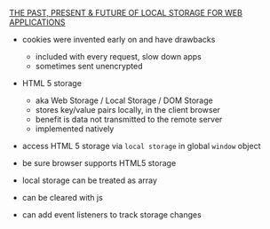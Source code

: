 [THE PAST, PRESENT & FUTURE OF LOCAL STORAGE FOR WEB APPLICATIONS](http://diveinto.html5doctor.com/storage.html)

- cookies were invented early on and have drawbacks
  - included with every request, slow down apps
  - sometimes sent unencrypted

- HTML 5 storage
  - aka Web Storage / Local Storage / DOM Storage
  - stores key/value pairs locally, in the client browser
  - benefit is data not transmitted to the remote server
  - implemented natively

- access HTML 5 storage via `local storage` in global `window` object
- be sure browser supports HTML5 storage
- local storage can be treated as array
- can be cleared with js
- can add event listeners to track storage changes